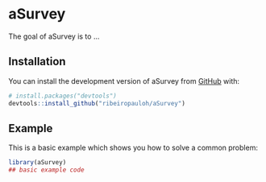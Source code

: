 
# aSurvey

<!-- badges: start -->
<!-- badges: end -->

The goal of aSurvey is to ...

## Installation

You can install the development version of aSurvey from [GitHub](https://github.com/) with:

``` r
# install.packages("devtools")
devtools::install_github("ribeiropauloh/aSurvey")
```

## Example

This is a basic example which shows you how to solve a common problem:

``` r
library(aSurvey)
## basic example code
```

